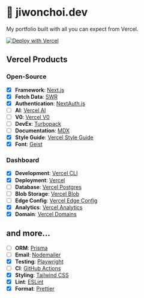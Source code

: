 # 🚧 jiwonchoi.dev

My portfolio built with all you can expect from Vercel.

[![Deploy with Vercel](https://vercel.com/button)](https://vercel.com/new/clone?repository-url=https%3A%2F%2Fgithub.com%2Fdevjiwonchoi%2Fjiwonchoi.dev)

## Vercel Products

### Open-Source

- [x] **Framework**: [Next.js](https://nextjs.org)
- [x] **Fetch Data**: [SWR](https://swr.vercel.app)
- [x] **Authentication**: [NextAuth.js](https://next-auth.js.org)
- [ ] **AI**: [Vercel AI](https://vercel.com/ai)
- [ ] **V0**: [Vercel V0](https://v0.dev)
- [ ] **DevEx**: [Turbopack](https://turbo.build/pack/docs)
- [ ] **Documentation**: [MDX](https://mdxjs.com)
- [x] **Style Guide**: [Vercel Style Guide](https://github.com/vercel/style-guide)
- [x] **Font**: [Geist](https://vercel.com/font)

### Dashboard

- [x] **Development**: [Vercel CLI](https://vercel.com/cli)
- [x] **Deployment**: [Vercel](https://vercel.com)
- [ ] **Database**: [Vercel Postgres](https://vercel.com/storage/postgres)
- [ ] **Blob Storage**: [Vercel Blob](https://vercel.com/storage/blob)
- [ ] **Edge Config**: [Vercel Edge Config](https://vercel.com/storage/edge-config)
- [x] **Analytics**: [Vercel Analytics](https://vercel.com/analytics)
- [x] **Domain**: [Vercel Domains](https://vercel.com/domains)

## and more...

- [ ] **ORM**: [Prisma](https://prisma.io)
- [ ] **Email**: [Nodemailer](https://nodemailer.com)
- [x] **Testing**: [Playwright](https://playwright.dev)
- [ ] **CI**: [GitHub Actions](https://github.com/features/actions)
- [x] **Styling**: [Tailwind CSS](https://tailwindcss.com)
- [x] **Lint**: [ESLint](https://eslint.org)
- [x] **Format**: [Prettier](https://prettier.io)
